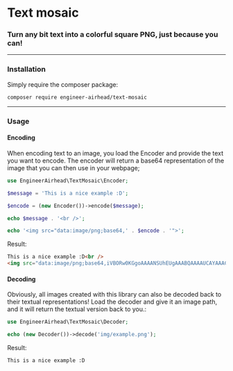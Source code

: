 # Text mosaic

### Turn any bit text into a colorful square PNG, just because you can!

---

### Installation

Simply require the composer package:
```
composer require engineer-airhead/text-mosaic
```

---

### Usage

#### Encoding
When encoding text to an image, you load the Encoder and provide the text you want to encode.
The encoder will return a base64 representation of the image that you can then use in your webpage;

```php
use EngineerAirhead\TextMosaic\Encoder;

$message = 'This is a nice example :D';

$encode = (new Encoder())->encode($message);

echo $message . '<br />';

echo '<img src="data:image/png;base64,' . $encode . '">';
```

Result:

```html
This is a nice example :D<br />
<img src="data:image/png;base64,iVBORw0KGgoAAAANSUhEUgAAABQAAAAUCAYAAACNiR0NAAAACXBIWXMAAA7EAAAOxAGVKw4bAAAAXElEQVQ4jWMMc8/4z4AGpGQE0YUYLvG+whAzv8SKIcaEIUIhGIEGsnxmOIsp+u0vhpAwiwaG2H210UihhYEskoK8GILMjJg55c35H5i62R9jCA1+Lw9+A0fBIAQAUrEOKavs7h0AAAAASUVORK5CYII=">
```

#### Decoding
Obviously, all images created with this library can also be decoded back to their textual representations!
Load the decoder and give it an image path, and it will return the textual version back to you.:

```php
use EngineerAirhead\TextMosaic\Decoder;

echo (new Decoder())->decode('img/example.png');
```

Result:

```text
This is a nice example :D
```